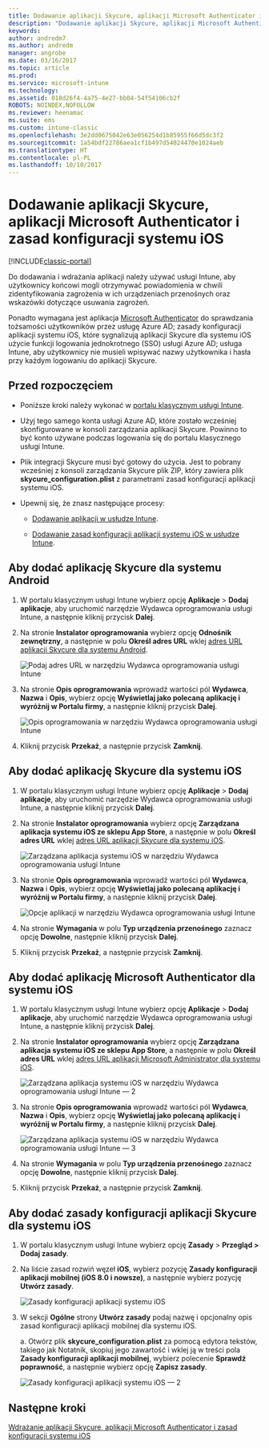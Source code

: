 ```yaml
---
title: Dodawanie aplikacji Skycure, aplikacji Microsoft Authenticator i zasad konfiguracji systemu iOS
description: "Dodawanie aplikacji Skycure, aplikacji Microsoft Authenticator i zasad konfiguracji systemu iOS w portalu klasycznym usługi Intune."
keywords: 
author: andredm7
ms.author: andredm
manager: angrobe
ms.date: 03/16/2017
ms.topic: article
ms.prod: 
ms.service: microsoft-intune
ms.technology: 
ms.assetid: 018d26f4-4a75-4e27-bb04-54f54106cb2f
ROBOTS: NOINDEX,NOFOLLOW
ms.reviewer: heenamac
ms.suite: ems
ms.custom: intune-classic
ms.openlocfilehash: 3e2dd0675042e63e056254d1b85955f66d5dc3f2
ms.sourcegitcommit: 1a54bdf22786aea1cf1b497d54024470e1024aeb
ms.translationtype: HT
ms.contentlocale: pl-PL
ms.lasthandoff: 10/10/2017
---
```

# <a name="add-skycure-apps-microsoft-authenticator-app-and-ios-configuration-policy"></a>Dodawanie aplikacji Skycure, aplikacji Microsoft Authenticator i zasad konfiguracji systemu iOS

[!INCLUDE[classic-portal](../includes/classic-portal.md)]

Do dodawania i wdrażania aplikacji należy używać usługi Intune, aby użytkownicy końcowi mogli otrzymywać powiadomienia w chwili zidentyfikowania zagrożenia w ich urządzeniach przenośnych oraz wskazówki dotyczące usuwania zagrożeń.

Ponadto wymagana jest aplikacja [Microsoft Authenticator](https://docs.microsoft.com/azure/multi-factor-authentication/end-user/microsoft-authenticator-app-how-to) do sprawdzania tożsamości użytkowników przez usługę Azure AD; zasady konfiguracji aplikacji systemu iOS, które sygnalizują aplikacji Skycure dla systemu iOS użycie funkcji logowania jednokrotnego (SSO) usługi Azure AD; usługa Intune, aby użytkownicy nie musieli wpisywać nazwy użytkownika i hasła przy każdym logowaniu do aplikacji Skycure.

## <a name="before-you-begin"></a>Przed rozpoczęciem

-   Poniższe kroki należy wykonać w [portalu klasycznym usługi Intune](https://manage.microsoft.com/).

-   Użyj tego samego konta usługi Azure AD, które zostało wcześniej skonfigurowane w konsoli zarządzania aplikacji Skycure. Powinno to być konto używane podczas logowania się do portalu klasycznego usługi Intune.

-   Plik integracji Skycure musi być gotowy do użycia. Jest to pobrany wcześniej z konsoli zarządzania Skycure plik ZIP, który zawiera plik **skycure\_configuration.plist** z parametrami zasad konfiguracji aplikacji systemu iOS.

-   Upewnij się, że znasz następujące procesy:

    -   [Dodawanie aplikacji w usłudze Intune](/intune-classic/deploy-use/add-apps).

    -   [Dodawanie zasad konfiguracji aplikacji systemu iOS w usłudze Intune](/intune-classic/deploy-use/configure-ios-apps-with-mobile-app-configuration-policies-in-microsoft-intune).

## <a name="to-add-the-skycure-app-for-android"></a>Aby dodać aplikację Skycure dla systemu Android

1.  W portalu klasycznym usługi Intune wybierz opcję **Aplikacje** &gt; **Dodaj aplikacje**, aby uruchomić narzędzie Wydawca oprogramowania usługi Intune, a następnie kliknij przycisk **Dalej**.

2.  Na stronie **Instalator oprogramowania** wybierz opcję **Odnośnik zewnętrzny**, a następnie w polu **Określ adres URL** wklej [adres URL aplikacji Skycure dla systemu Android](https://play.google.com/store/apps/details?id=com.skycure.skycure).

    ![Podaj adres URL w narzędziu Wydawca oprogramowania usługi Intune](../media/mtp/skycure-add-apps-1.png)

3.  Na stronie **Opis oprogramowania** wprowadź wartości pól **Wydawca**, **Nazwa** i **Opis**, wybierz opcję **Wyświetlaj jako polecaną aplikację i wyróżnij w Portalu firmy**, a następnie kliknij przycisk **Dalej**.

    ![Opis oprogramowania w narzędziu Wydawca oprogramowania usługi Intune](../media/mtp/skycure-add-apps-2.png)

4.  Kliknij przycisk **Przekaż**, a następnie przycisk **Zamknij**.

## <a name="to-add-the-skycure-app-for-ios"></a>Aby dodać aplikację Skycure dla systemu iOS

1.  W portalu klasycznym usługi Intune wybierz opcję **Aplikacje** &gt; **Dodaj aplikacje**, aby uruchomić narzędzie Wydawca oprogramowania usługi Intune, a następnie kliknij przycisk **Dalej**.

2.  Na stronie **Instalator oprogramowania** wybierz opcję **Zarządzana aplikacja systemu iOS ze sklepu App Store**, a następnie w polu **Określ adres URL** wklej [adres URL aplikacji Skycure dla systemu iOS](https://itunes.apple.com/us/app/skycure/id695620821?mt=8).

    ![Zarządzana aplikacja systemu iOS w narzędziu Wydawca oprogramowania usługi Intune](../media/mtp/skycure-add-apps-3.png)

3.  Na stronie **Opis oprogramowania** wprowadź wartości pól **Wydawca**, **Nazwa** i **Opis**, wybierz opcję **Wyświetlaj jako polecaną aplikację i wyróżnij w Portalu firmy**, a następnie kliknij przycisk **Dalej**.

    ![Opcje aplikacji w narzędziu Wydawca oprogramowania usługi Intune](../media/mtp/skycure-add-apps-4.png)

4.  Na stronie **Wymagania** w polu **Typ urządzenia przenośnego** zaznacz opcję **Dowolne**, następnie kliknij przycisk **Dalej**.

5.  Kliknij przycisk **Przekaż**, a następnie przycisk **Zamknij**.

## <a name="to-add-the-microsoft-authenticator-app-for-ios"></a>Aby dodać aplikację Microsoft Authenticator dla systemu iOS

1.  W portalu klasycznym usługi Intune wybierz opcję **Aplikacje** &gt; **Dodaj aplikacje**, aby uruchomić narzędzie Wydawca oprogramowania usługi Intune, a następnie kliknij przycisk **Dalej**.

2.  Na stronie **Instalator oprogramowania** wybierz opcję **Zarządzana aplikacja systemu iOS ze sklepu App Store**, a następnie w polu **Określ adres URL** wklej [adres URL aplikacji Microsoft Administrator dla systemu iOS](https://itunes.apple.com/us/app/microsoft-authenticator/id983156458?mt=8).

    ![Zarządzana aplikacja systemu iOS w narzędziu Wydawca oprogramowania usługi Intune — 2](../media/mtp/skycure-add-apps-5.png)

3.  Na stronie **Opis oprogramowania** wprowadź wartości pól **Wydawca**, **Nazwa** i **Opis**, wybierz opcję **Wyświetlaj jako polecaną aplikację i wyróżnij w Portalu firmy**, a następnie kliknij przycisk **Dalej**.

    ![Zarządzana aplikacja systemu iOS w narzędziu Wydawca oprogramowania usługi Intune — 3](../media/mtp/skycure-add-apps-6.png)

4.  Na stronie **Wymagania** w polu **Typ urządzenia przenośnego** zaznacz opcję **Dowolne**, następnie kliknij przycisk **Dalej**.

5.  Kliknij przycisk **Przekaż**, a następnie przycisk **Zamknij**.

## <a name="to-add-the-skycure-ios-app-configuration-policy"></a>Aby dodać zasady konfiguracji aplikacji Skycure dla systemu iOS

1.  W portalu klasycznym usługi Intune wybierz opcję **Zasady** &gt; **Przegląd &gt; Dodaj zasady**.

2.  Na liście zasad rozwiń węzeł **iOS**, wybierz pozycję **Zasady konfiguracji aplikacji mobilnej (iOS 8.0 i nowsze)**, a następnie wybierz pozycję **Utwórz zasady**.

    ![Zasady konfiguracji aplikacji systemu iOS](../media/mtp/skycure-add-apps-7.png)

3.  W sekcji **Ogólne** strony **Utwórz zasady** podaj nazwę i opcjonalny opis zasad konfiguracji aplikacji mobilnej dla systemu iOS.

    a.  Otwórz plik **skycure\_configuration.plist** za pomocą edytora tekstów, takiego jak Notatnik, skopiuj jego zawartość i wklej ją w treści pola **Zasady konfiguracji aplikacji mobilnej**, wybierz polecenie **Sprawdź poprawność**, a następnie wybierz opcję **Zapisz zasady**.

       ![Zasady konfiguracji aplikacji systemu iOS — 2](../media/mtp/skycure-add-apps-8.png)

## <a name="next-steps"></a>Następne kroki

[Wdrażanie aplikacji Skycure, aplikacji Microsoft Authenticator i zasad konfiguracji systemu iOS](/intune-classic/deploy-use/deploy-skycure-apps-microsoft-authenticator-app-and-ios-app-configuration-policy)
